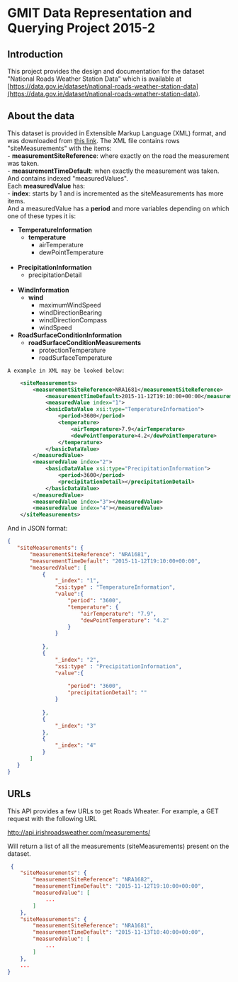 # GMIT Data Representation and Querying Project 2015-2


## Introduction
This project provides the design and documentation for the dataset "National Roads Weather Station Data" which is available at [https://data.gov.ie/dataset/national-roads-weather-station-data](https://data.gov.ie/dataset/national-roads-weather-station-data).

## About the data
This dataset is provided in Extensible Markup Language (XML) format, and was downloaded from [this link](http://data.tii.ie/Datasets/Its/DatexII/WeatherData/Content.xml).
The XML file contains rows "siteMeasurements" with the items:
    <br/>- **measurementSiteReference**: where exactly on the road the measurement was taken.
    <br/>- **measurementTimeDefault**: when exactly the measurement was taken.
  <br/>And contains indexed "measuredValues".
  <br/>Each **measuredValue** has:
    <br/>- **index**: starts by 1 and is incremented as the siteMeasurements has more items.
  <br/>And a measuredValue has a **period** and more variables depending on which one of these types it is: 
    <ul>
        <li>**TemperatureInformation**
          <ul>
            <li>**temperature**
                <ul>
                  <li>airTemperature</li>
                  <li>dewPointTemperature</li>
                </ul>  
            </li>
          </ul>
         </li>
        <li>**PrecipitationInformation**
            <ul>
                <li>precipitationDetail</li>
            </ul>
        </li>    
        <li>**WindInformation**
            <ul>
                <li>**wind**
                    <ul>
                        <li>maximumWindSpeed</li>
                        <li>windDirectionBearing</li>
                        <li>windDirectionCompass</li>
                        <li>windSpeed</li>
                    </ul>
                </li>
            </ul>
        </li>
        <li>**RoadSurfaceConditionInformation**
            <ul>
                <li>**roadSurfaceConditionMeasurements**
                    <ul>
                        <li>protectionTemperature</li>
                        <li>roadSurfaceTemperature</li>
                     </ul>
                </li>
            </ul>
        </li>
    </ul>
    
    A example in XML may be looked below:
```xml
    <siteMeasurements>
        <measurementSiteReference>NRA1681</measurementSiteReference>
            <measurementTimeDefault>2015-11-12T19:10:00+00:00</measurementTimeDefault>
            <measuredValue index="1">
            <basicDataValue xsi:type="TemperatureInformation">
                <period>3600</period>
                <temperature>
                    <airTemperature>7.9</airTemperature>
                    <dewPointTemperature>4.2</dewPointTemperature>
                </temperature>
            </basicDataValue>
        </measuredValue>
        <measuredValue index="2">
            <basicDataValue xsi:type="PrecipitationInformation">
                <period>3600</period>
                <precipitationDetail></precipitationDetail>
            </basicDataValue>
        </measuredValue>
        <measuredValue index="3"></measuredValue>
        <measuredValue index="4"></measuredValue>
    </siteMeasurements>
 ```
 And in JSON format:
 ```json
 {
    "siteMeasurements": {
        "measurementSiteReference": "NRA1681",
        "measurementTimeDefault": "2015-11-12T19:10:00+00:00",
        "measuredValue": [
            {
                "_index": "1",
                "xsi:type" : "TemperatureInformation",
                "value":{
                    "period": "3600",
                    "temperature": {
                        "airTemperature": "7.9",
                        "dewPointTemperature": "4.2"
                    }    
                }
                
            },
            {
                "_index": "2",
                "xsi:type" : "PrecipitationInformation",
                "value":{
                    
                    "period": "3600",
                    "precipitationDetail": ""
                }
                
            },
            {
                "_index": "3"
            },
            {
                "_index": "4"
            }
        ]
    }
}
```
## URLs
This API provides a few URLs to get Roads Wheater. For example, a GET request with the following URL

http://api.irishroadsweather.com/measurements/

Will return a list of all the measurements (siteMeasurements) present on the dataset.

```json
 {
    "siteMeasurements": {
        "measurementSiteReference": "NRA1682",
        "measurementTimeDefault": "2015-11-12T19:10:00+00:00",
        "measuredValue": [
            ...
        ]
    },
    "siteMeasurements": {
        "measurementSiteReference": "NRA1681",
        "measurementTimeDefault": "2015-11-13T10:40:00+00:00",
        "measuredValue": [
            ...
        ]
    },
    ...
}
```


 
